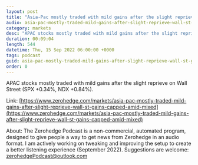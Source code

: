 ```yaml
---
layout: post
title: "Asia-Pac mostly traded with mild gains after the slight reprieve on Wall St, but with gains capped amid mixed data - Newsquawk Euro Market Open"
audio: asia-pac-mostly-traded-mild-gains-after-slight-reprieve-wall-st-gains-capped-amid-mixed-0
category: markets
desc: "APAC stocks mostly traded with mild gains after the slight reprieve on Wall Street (SPX +0.34%, NDX +0.84%)."
duration: 00:09:04
length: 544
datetime: Thu, 15 Sep 2022 06:00:00 +0000
tags: podcast
guid: asia-pac-mostly-traded-mild-gains-after-slight-reprieve-wall-st-gains-capped-amid-mixed-0
order: 0
---
```

APAC stocks mostly traded with mild gains after the slight reprieve on Wall Street (SPX +0.34%, NDX +0.84%).

Link: [https://www.zerohedge.com/markets/asia-pac-mostly-traded-mild-gains-after-slight-reprieve-wall-st-gains-capped-amid-mixed](https://www.zerohedge.com/markets/asia-pac-mostly-traded-mild-gains-after-slight-reprieve-wall-st-gains-capped-amid-mixed)

About: The Zerohedge Podcast is a non-commercial, automated program, designed to give people a way to get news from Zerohedge in an audio format.  I am actively working on tweaking and improving the setup to create a better listening experience (September 2022).  Suggestions are welcome: [zerohedgePodcast@outlook.com](mailto:zerohedgePodcast@outlook.com)